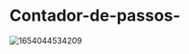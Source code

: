 # Contador-de-passos-
![1654044534209](https://user-images.githubusercontent.com/91226847/171306517-8606c30d-3766-4d6d-8cfc-cffa8630d1b1.png)
